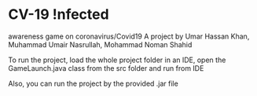 # CV-19 !nfected
awareness game on coronavirus/Covid19
A project by Umar Hassan Khan, Muhammad Umair Nasrullah, Mohammad Noman Shahid

To run the project, load the whole project folder in an IDE, open the GameLaunch.java class from the src  folder and run from IDE

Also, you can run the project by the provided .jar file
